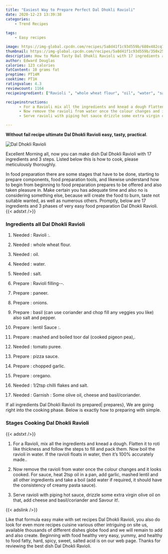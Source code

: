 ```yaml
---
title: "Easiest Way to Prepare Perfect Dal Dhokli Ravioli"
date: 2020-12-23 13:39:38
categories:
    - Trend Recipes
    
tags:
    - Easy recipes

image: https://img-global.cpcdn.com/recipes/5a8d41f1c93d559b/680x482cq70/dal-dhokli-ravioli-recipe-main-photo.jpg
thumbnail: https://img-global.cpcdn.com/recipes/5a8d41f1c93d559b/350x250cq70/dal-dhokli-ravioli-recipe-main-photo.jpg
description: How to Make Tasty Dal Dhokli Ravioli with 17 ingredients and 3 stages of easy cooking.
author: Edward Douglas
calories: 123 calories
fatContent: 10 grams fat
preptime: PT14M
cooktime: PT1H
ratingvalue: 4.3
reviewcount: 1164
recipeingredient: ["Ravioli ", "whole wheat flour", "oil", "water", "salt", "Ravioli filling", "paneer", "onions", "basil can use coriander and chop fill any veggies you like also salt and pepper", "lentil Sauce ", "mashed and boiled toor dal cooked pigeon pea", "tomato puree", "pizza sauce", "chopped garlic", "oregano", "12tsp chilli flakes and salt", "Garnish  Some olive oil cheese and basilcoriander"]

recipeinstructions: 
      - For a Ravioli mix all the ingredients and knead a dough Flatten it to roti like thickness and follow the steps to fill and pack them Now boil the ravioli in water If the ravioli floats in water then its 100 accurately made 
      - Now remove the ravioli from water once the colour changes and it looks cooked For sauce heat 2tsp oil in a pan add garlic mashed lentil and all other ingredients and take a boil add water if required it should have the consistency of creamy pasta sauce 
      - Serve ravioli with piping hot sauce drizzle some extra virgin olive oil on that add cheese and basilcoriander and Savour it

---
```




**Without fail recipe ultimate Dal Dhokli Ravioli easy, tasty, practical**. 


![Dal Dhokli Ravioli](https://img-global.cpcdn.com/recipes/5a8d41f1c93d559b/680x482cq70/dal-dhokli-ravioli-recipe-main-photo.jpg "Dal Dhokli Ravioli")




Excellent Morning all, now you can make dish Dal Dhokli Ravioli with 17 ingredients and 3 steps. Listed below this is how to cook, please meticulously thoroughly.

In food preparation there are some stages that have to be done, starting to prepare components, food preparation tools, and likewise understand how to begin from beginning to food preparation prepares to be offered and also taken pleasure in. Make certain you has adequate time and also no is considering something else, because will create the food to burn, taste not suitable wanted, as well as numerous others. Promptly, below are 17 ingredients and 3 phases of very easy food preparation Dal Dhokli Ravioli.
{{< adstxt />}}

### Ingredients all Dal Dhokli Ravioli


1. Needed  : Ravioli :.

1. Needed  : whole wheat flour.

1. Needed  : oil.

1. Needed  : water.

1. Needed  : salt.

1. Prepare  : Ravioli filling--.

1. Prepare  : paneer.

1. Prepare  : onions.

1. Prepare  : basil (can use coriander and chop fill any veggies you like) also salt and pepper.

1. Prepare  : lentil Sauce :.

1. Prepare  : mashed and boiled toor dal (cooked pigeon pea),.

1. Needed  : tomato puree.

1. Prepare  : pizza sauce.

1. Prepare  : chopped garlic.

1. Prepare  : oregano.

1. Needed  : 1/2tsp chilli flakes and salt.

1. Needed  : Garnish : Some olive oil, cheese and basil/coriander.



If all ingredients Dal Dhokli Ravioli its prepared| prepares}, We are going right into the cooking phase. Below is exactly how to preparing with simple.

### Stages Cooking Dal Dhokli Ravioli

{{< adstxt />}}


1. For a Ravioli, mix all the ingredients and knead a dough. Flatten it to roti like thickness and follow the steps to fill and pack them. Now boil the ravioli in water. If the ravioli floats in water, then it’s 100% accurately made..



1. Now remove the ravioli from water once the colour changes and it looks cooked. For sauce, heat 2tsp oil in a pan, add garlic, mashed lentil and all other ingredients and take a boil (add water if required, it should have the consistency of creamy pasta sauce).



1. Serve ravioli with piping hot sauce, drizzle some extra virgin olive oil on that, add cheese and basil/coriander and Savour it!.





{{< adslink />}}

Like that formula easy make with set recipes Dal Dhokli Ravioli, you also do look for even more recipes cuisine various other intriguing on site us, available thousands of different dishes globe food and we will remain to add and also create. Beginning with food healthy very easy, yummy, and healthy to food fatty, hard, spicy, sweet, salted acid is on our web page. Thanks for reviewing the best dish Dal Dhokli Ravioli.
